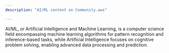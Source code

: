 ```yaml
---
description: "AI/ML content on Community.aws"

---
```

AI/ML, or Artificial Intelligence and Machine Learning, is a computer science field encompassing machine learning algorithms for pattern recognition and inference-based tasks, while Artificial Intelligence focuses on cognitive problem solving, enabling advanced data processing and prediction.
